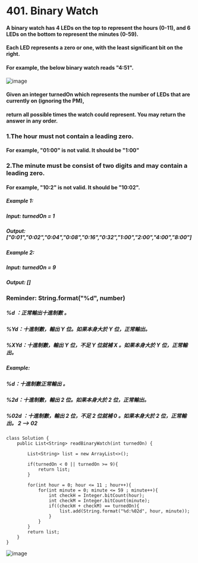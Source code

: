 # 401. Binary Watch

#### A binary watch has 4 LEDs on the top to represent the hours (0-11), and 6 LEDs on the bottom to represent the minutes (0-59).
#### Each LED represents a zero or one, with the least significant bit on the right.
#### For example, the below binary watch reads "4:51".
![image](https://user-images.githubusercontent.com/97871497/197010242-bad447fb-cca3-44be-bdbc-8fedc037658f.png)

#### Given an integer turnedOn which represents the number of LEDs that are currently on (ignoring the PM), 
#### return all possible times the watch could represent. You may return the answer in any order.

###  1.The hour must not contain a leading zero.
#### For example, "01:00" is not valid. It should be "1:00"
###  2.The minute must be consist of two digits and may contain a leading zero.
#### For example, "10:2" is not valid. It should be "10:02".

##### Example 1:
#####    Input: turnedOn = 1
#####    Output: ["0:01","0:02","0:04","0:08","0:16","0:32","1:00","2:00","4:00","8:00"]
##### Example 2: 
#####    Input: turnedOn = 9
#####    Output: []

### Reminder: String.format("%d", number)
##### %d ：正常輸出十進制數 。
##### %Yd：十進制數，輸出 Y 位。如果本身大於 Y 位，正常輸出。
##### %XYd：十進制數，輸出 Y 位，不足 Y 位就補 X 。如果本身大於 Y 位，正常輸出。
##### Example:
##### %d：十進制數正常輸出 。
##### %2d：十進制數，輸出 2 位。如果本身大於 2 位，正常輸出。 
##### %02d ：十進制數，輸出 2 位，不足 2 位就補 0 。如果本身大於 2 位，正常輸出。 2 --> 02
```
class Solution {
    public List<String> readBinaryWatch(int turnedOn) {
        
        List<String> list = new ArrayList<>();
        
        if(turnedOn < 0 || turnedOn >= 9){
            return list;
        }
        
        for(int hour = 0; hour <= 11 ; hour++){
            for(int minute = 0; minute <= 59 ; minute++){
                int checkH = Integer.bitCount(hour);
                int checkM = Integer.bitCount(minute);
                if((checkH + checkM) == turnedOn){
                    list.add(String.format("%d:%02d", hour, minute));
                }
            }
        }
        return list;
    }
}
```

![image](https://user-images.githubusercontent.com/97871497/197011211-16ebff79-5e0c-48b5-9610-0f081eaee61a.png)

